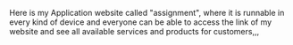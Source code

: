 
Here is my Application website called "assignment", where it is runnable in every kind of device and everyone can be able to access the link of my website and see all available services  and products for customers,,,